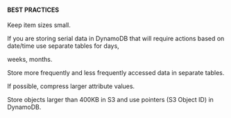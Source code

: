 #### BEST PRACTICES

Keep item sizes small.

If you are storing serial data in DynamoDB that will require actions based on
date/time use separate tables for days,

weeks, months.

Store more frequently and less frequently accessed data in separate tables.

If possible, compress larger attribute values.

Store objects larger than 400KB in S3 and use pointers (S3 Object ID) in
DynamoDB.

